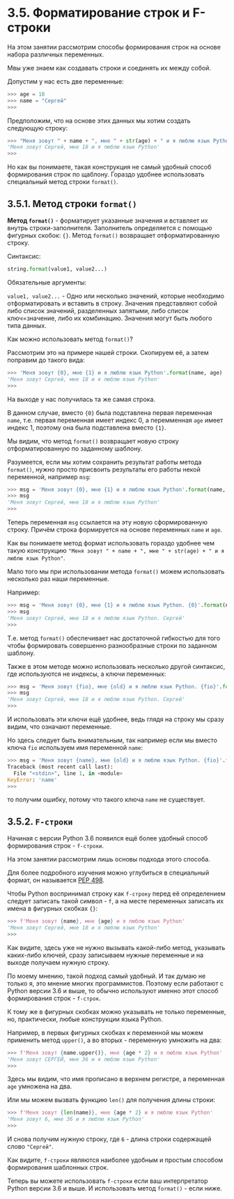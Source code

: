 # 3.5. Форматирование строк и F-строки

На этом занятии рассмотрим способы формирования строк на основе набора различных переменных.

Мвы уже знаем как создавать строки и соединять их между собой.

Допустим у нас есть две переменные:

```python
>>> age = 18
>>> name = "Сергей"
>>>
```

Предположим, что на основе этих данных мы хотим создать следующую строку:

```python
>>> "Меня зовут " + name + ", мне " + str(age) + " и я люблю язык Python"
'Меня зовут Сергей, мне 18 и я люблю язык Python'
>>>
```

Но как вы понимаете, такая конструкция не самый удобный способ формирования строк по щаблону. Гораздо удобнее использовать специальный метод строки `format()`.

## 3.5.1. Метод строки `format()`

**Метод `format()`** - форматирует указанные значения и вставляет их внутрь строки-заполнителя. Заполнитель определяется с помощью фигурных скобок: `{}`. Метод `format()` возвращает отформатированную строку.

Синтаксис:

```python
string.format(value1, value2...)
```

Обязательные аргументы:

`value1, value2...` - Одно или несколько значений, которые необходимо отформатировать и вставить в строку. Значения представляют собой либо список значений, разделенных запятыми, либо список ключ=значение, либо их комбинацию. Значения могут быть любого типа данных.

Как можно использовать метод `format()`?

Рассмотрим это на примере нашей строки. Скопируем её, а затем поправим до такого вида:

```python
>>> 'Меня зовут {0}, мне {1} и я люблю язык Python'.format(name, age)
'Меня зовут Сергей, мне 18 и я люблю язык Python'
>>>
```

На выходе у нас получилась та же самая строка.

В данном случае, вместо `{0}` была подставлена первая переменная `name`, т.е. первая переменная имеет индекс 0, а перемменная `age` имеет индекс 1, поэтому она была подставлена вместо `{1}`.

Мы видим, что метод `format()` возвращает новую строку отформатированную по заданному шаблону.

Разумеется, если мы хотим сохранить результат работы метода `format()`, нужно просто присвоить результаты его работы некой переменной, например `msg`:

```python
>>> msg = 'Меня зовут {0}, мне {1} и я люблю язык Python'.format(name, age)
>>> msg
'Меня зовут Сергей, мне 18 и я люблю язык Python'
>>>
```

Теперь переменная `msg` ссылается на эту новую сформированную строку. Причём строка формируется на основе переменных `name` и `age`.

Как вы понимаете метод формат использовать гораздо удобнее чем такую конструкцию `"Меня зовут " + name + ", мне " + str(age) + " и я люблю язык Python"`.

Мало того мы при использовании метода `format()` можем использовать несколько раз наши переменные.

Например:

```python
>>> msg = 'Меня зовут {0}, мне {1} и я люблю язык Python. {0}'.format(name, age)
>>> msg
'Меня зовут Сергей, мне 18 и я люблю язык Python. Сергей'
>>>
```

Т.е. метод `format()` обеспечивает нас достаточной гибкостью для того чтобы формировать  совершенно разнообразные строки по заданном шаблону.

Также в этом методе можно использовать несколько другой синтаксис, где используются не индексы, а ключи переменных:

```python
>>> msg = 'Меня зовут {fio}, мне {old} и я люблю язык Python. {fio}'.format(fio=name, old=age)
>>> msg
'Меня зовут Сергей, мне 18 и я люблю язык Python. Сергей'
>>>
```

И использовать эти ключи ещё удобнее, ведь глядя на строку мы сразу видим, что означают переменные.

Но здесь следует быть внимательным, так например если мы вместо ключа `fio` используем имя переменной `name`:

```python
>>> msg = 'Меня зовут {name}, мне {old} и я люблю язык Python. {fio}'.format(fio=name, old=age)
Traceback (most recent call last):
  File "<stdin>", line 1, in <module>
KeyError: 'name'
>>>
```

то получим ошибку, потому что такого ключа `name` не существует.

## 3.5.2. `F-строки`

Начиная с версии Python 3.6 появился ещё более удобный способ формирования строк - `f-строки`.

На этом занятии рассмотрим лишь основы подхода этого способа.

Для более подробного изучения можно углубиться в специальный формат, он называется [PEP 498](https://peps.python.org/pep-0498/ "PEP 498 - Literal String Interpolation").

Чтобы Python воспринимал строку как `f-строку` перед её определением следует записать такой символ - `f`, а на месте переменных записать их имена в фигурных скобках `{}`:

```python
>>> f'Меня зовут {name}, мне {age} и я люблю язык Python'
'Меня зовут Сергей, мне 18 и я люблю язык Python'
>>>
```

Как видите, здесь уже не нужно вызывать какой-либо метод, указывать каких-либо ключей, сразу записываем нужные переменные и на выходе получаем нужную строку.

По моему мнению, такой подход самый удобный. И так думаю не только я, это мнение многих программистов. Поэтому если работают с Python версии 3.6 и выше, то обычно используют именно этот способ формирования строк - `f-строк`.

К тому же в фигурных скобках можно указывать не только переменные, но, практически, любые конструкции языка Python.

Например, в первых фигурных скобках к переменной мы можем применить метод `upper()`, а во вторых - переменную умножить на два:

```python
>>> f'Меня зовут {name.upper()}, мне {age * 2} и я люблю язык Python'
'Меня зовут СЕРГЕЙ, мне 36 и я люблю язык Python'
>>>
```

Здесь мы видим, что имя прописано в верхнем регистре, а переменная `age` умножена на два.

Или мы можем вызвать функцию `len()` для получения длины строки:

```python
>>> f'Меня зовут {len(name)}, мне {age * 2} и я люблю язык Python'
'Меня зовут 6, мне 36 и я люблю язык Python'
>>>
```

И снова получим нужную строку, где `6` - длина строки содержащей слово `"Сергей"`.

Как видите, `f-строки` являются наиболее удобным и простым способом формирования шаблонных строк.

Теперь вы можете использовать `f-строки` если ваш интерпретатор Python версии 3.6 и выше. И использовать метод `format()` - если ниже.
